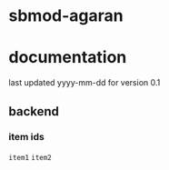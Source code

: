 # sbmod-agaran
# documentation
last updated yyyy-mm-dd for version 0.1

## backend
### item ids
`item1`
`item2`
